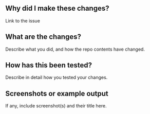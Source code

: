 ## Why did I make these changes?
Link to the issue

## What are the changes?
Describe what you did, and how the repo contents have changed.

## How has this been tested?
Describe in detail how you tested your changes.

## Screenshots or example output
If any, include screenshot(s) and their title here.
